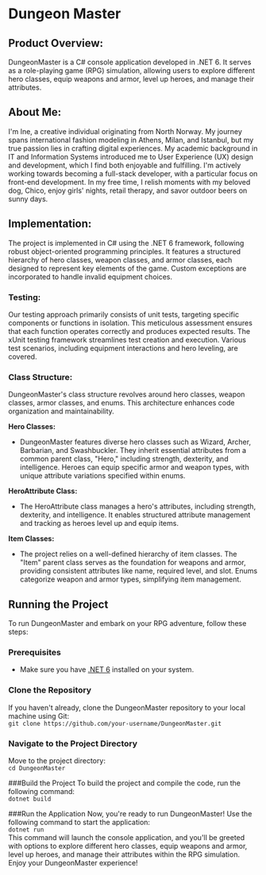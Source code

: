 # Dungeon Master


## Product Overview:
DungeonMaster is a C# console application developed in .NET 6. It serves as a role-playing game (RPG) simulation, allowing users to explore different hero classes, equip weapons and armor, level up heroes, and manage their attributes.

## About Me:
I'm Ine, a creative individual originating from North Norway. My journey spans international fashion modeling in Athens, Milan, and Istanbul, but my true passion lies in crafting digital experiences. My academic background in IT and Information Systems introduced me to User Experience (UX) design and development, which I find both enjoyable and fulfilling. I'm actively working towards becoming a full-stack developer, with a particular focus on front-end development. In my free time, I relish moments with my beloved dog, Chico, enjoy girls' nights, retail therapy, and savor outdoor beers on sunny days.

## Implementation:
The project is implemented in C# using the .NET 6 framework, following robust object-oriented programming principles. It features a structured hierarchy of hero classes, weapon classes, and armor classes, each designed to represent key elements of the game. Custom exceptions are incorporated to handle invalid equipment choices.

### Testing:
Our testing approach primarily consists of unit tests, targeting specific components or functions in isolation. This meticulous assessment ensures that each function operates correctly and produces expected results. The xUnit testing framework streamlines test creation and execution. Various test scenarios, including equipment interactions and hero leveling, are covered.

### Class Structure:
DungeonMaster's class structure revolves around hero classes, weapon classes, armor classes, and enums. This architecture enhances code organization and maintainability.

**Hero Classes:** 
- DungeonMaster features diverse hero classes such as Wizard, Archer, Barbarian, and Swashbuckler. They inherit essential attributes from a common parent class, "Hero," including strength, dexterity, and intelligence. Heroes can equip specific armor and weapon types, with unique attribute variations specified within enums.

**HeroAttribute Class:**
- The HeroAttribute class manages a hero's attributes, including strength, dexterity, and intelligence. It enables structured attribute management and tracking as heroes level up and equip items.

**Item Classes:**
- The project relies on a well-defined hierarchy of item classes. The "Item" parent class serves as the foundation for weapons and armor, providing consistent attributes like name, required level, and slot. Enums categorize weapon and armor types, simplifying item management.

## Running the Project

To run DungeonMaster and embark on your RPG adventure, follow these steps:

### Prerequisites

- Make sure you have [.NET 6](https://dotnet.microsoft.com/download/dotnet/6.0) installed on your system.<br>

### Clone the Repository
If you haven't already, clone the DungeonMaster repository to your local machine using Git:<br>
```git clone https://github.com/your-username/DungeonMaster.git```

### Navigate to the Project Directory
Move to the project directory:<br>
```cd DungeonMaster```

###Build the Project
To build the project and compile the code, run the following command:<br>
```dotnet build```


###Run the Application
Now, you're ready to run DungeonMaster! Use the following command to start the application:<br>
```dotnet run```<br>
This command will launch the console application, and you'll be greeted with options to explore different hero classes, equip weapons and armor, level up heroes, and manage their attributes within the RPG simulation.<br>
Enjoy your DungeonMaster experience!
